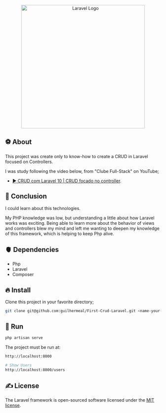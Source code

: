 <p align="center"><a href="https://laravel.com" target="_blank"><img src="https://raw.githubusercontent.com/laravel/art/master/logo-lockup/5%20SVG/2%20CMYK/1%20Full%20Color/laravel-logolockup-cmyk-red.svg" width="400" alt="Laravel Logo"></a></p>

## ⚽️ About

This project was create only to know-how to create a CRUD in Laravel focused on Controllers.

I was study following the video below, from "Clube Full-Stack" on YouTube;

- [▶️ CRUD com Laravel 10 | CRUD focado no controller](https://www.youtube.com/watch?v=rqtZ0EmciJ8).

## 🎯 Conclusion
I could learn about this technologies. 

My PHP knowledge was low, but understanding a little about how Laravel works was exciting. Being able to learn more about the behavior of views and controllers blew my mind and left me wanting to deepen my knowledge of this framework, which is helping to keep Php alive.

## 🫀 Dependencies
- Php
- Laravel
- Composer

## 🔥 Install
Clone this project in your favorite directory;
```bash
git clone git@github.com:guilhermeal/First-Crud-Laravel.git <name-your-directory>
```


## 🚀 Run

```bash
php artisan serve
```

The project must be run at:

```bash
http://localhost:8000

# Show Users 
http://localhost:8000/users
```

## ✍️ License

The Laravel framework is open-sourced software licensed under the [MIT license](https://opensource.org/licenses/MIT).
